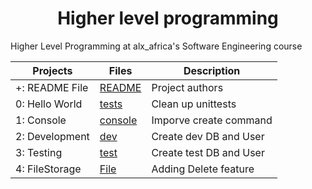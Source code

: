 <h1 align='center'> Higher level programming </h1>

Higher Level Programming at alx_africa's Software Engineering course

| Projects | Files | Description |
| ----- | ----- | ------ |
| +: README File | [README](https://github.com/Jesulayomy/alx-higher_level_programming/blob/master/README) | Project authors |
| 0: Hello World | [tests](https://github.com/Jesulayomy/alx-higher_level_programming/tree/master/tests) | Clean up unittests |
| 1: Console | [console](https://github.com/Jesulayomy/AirBnB_clone_v2/blob/master/console.py) | Imporve create command |
| 2: Development | [dev](https://github.com/Jesulayomy/AirBnB_clone_v2/blob/master/setup_mysql_dev.sql) | Create dev DB and User |
| 3: Testing | [test](https://github.com/Jesulayomy/AirBnB_clone_v2/blob/master/setup_mysql_test.sql) | Create test DB and User |
| 4: FileStorage | [File](https://github.com/Jesulayomy/AirBnB_clone_v2/blob/master/models/engine/file_storage.py) | Adding Delete feature |
<br>
